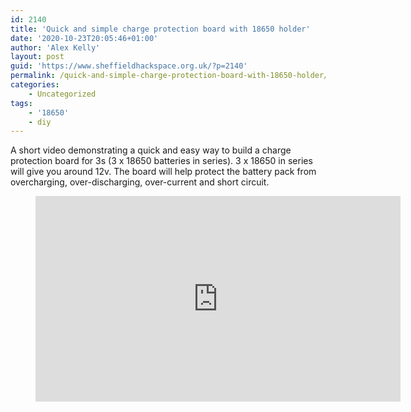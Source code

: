 ```yaml
---
id: 2140
title: 'Quick and simple charge protection board with 18650 holder'
date: '2020-10-23T20:05:46+01:00'
author: 'Alex Kelly'
layout: post
guid: 'https://www.sheffieldhackspace.org.uk/?p=2140'
permalink: /quick-and-simple-charge-protection-board-with-18650-holder/
categories:
    - Uncategorized
tags:
    - '18650'
    - diy
---
```


A short video demonstrating a quick and easy way to build a charge protection board for 3s (3 x 18650 batteries in series). 3 x 18650 in series will give you around 12v. The board will help protect the battery pack from overcharging, over-discharging, over-current and short circuit.

<figure class="wp-block-embed-youtube wp-block-embed is-type-video is-provider-youtube wp-embed-aspect-16-9 wp-has-aspect-ratio"><div class="wp-block-embed__wrapper"><iframe allow="accelerometer; autoplay; clipboard-write; encrypted-media; gyroscope; picture-in-picture" allowfullscreen="" frameborder="0" height="329" loading="lazy" src="https://www.youtube.com/embed/eJC9BpTWTX4?feature=oembed" title="DIY : Quick and simple battery management system for 18650's with holder" width="584"></iframe></div></figure>